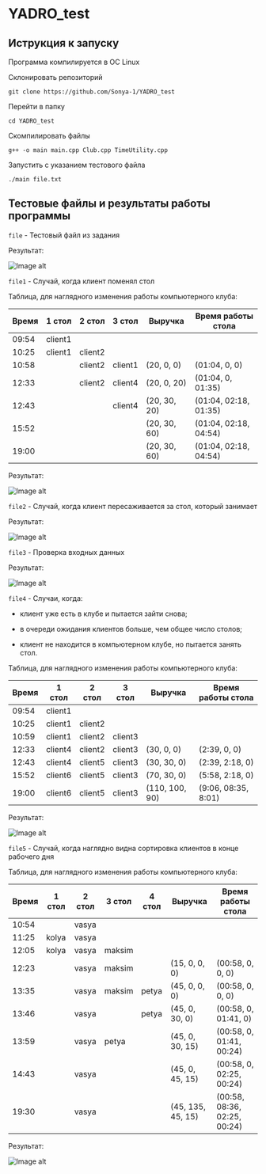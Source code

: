 # YADRO_test


## Иструкция к запуску


Программа компилируется в ОС Linux

Склонировать репозиторий





```
git clone https://github.com/Sonya-1/YADRO_test
```



Перейти в папку


```
cd YADRO_test
```



Скомпилировать файлы





```
g++ -o main main.cpp Club.cpp TimeUtility.cpp
```





Запустить с указанием тестового файла





```
./main file.txt
```





## Тестовые файлы и результаты работы программы





`file` - Тестовый файл из задания

Результат:






![Image alt](https://github.com/Sonya-1/YADRO_test/blob/main/img/1.png)





`file1` - Случай, когда клиент поменял стол





Таблица, для наглядного изменения работы компьютерного клуба:

Время | 1 стол | 2 стол | 3 стол | Выручка | Время работы стола
--- | --- | --- | --- | --- | ---
09:54 | client1 |  | 
10:25 | client1 | client2 | 
10:58 |  | client2 | client1 | (20, 0, 0) | (01:04, 0, 0)
12:33 |  | client2 | client4 | (20, 0, 20) | (01:04, 0, 01:35)
12:43 |  |  | client4 | (20, 30, 20) | (01:04, 02:18, 01:35)
15:52 |  |  |  | (20, 30, 60) | (01:04, 02:18, 04:54)
19:00 |  |  | |(20, 30, 60) | (01:04, 02:18, 04:54)

Результат:





![Image alt](https://github.com/Sonya-1/YADRO_test/blob/main/img/2.png)





`file2` - Случай, когда клиент пересаживается за стол, который занимает

Результат:



![Image alt](https://github.com/Sonya-1/YADRO_test/blob/main/img/3.png)





`file3` - Проверка входных данных

Результат:



![Image alt](https://github.com/Sonya-1/YADRO_test/blob/main/img/4.png)





`file4` - Случаи, когда:

- клиент уже есть в клубе и пытается зайти снова;

- в очереди ожидания клиентов больше, чем общее число столов;

- клиент не находится в компьютерном клубе, но пытается занять стол.

Таблица, для наглядного изменения работы компьютерного клуба:

Время | 1 стол | 2 стол | 3 стол | Выручка | Время работы стола
--- | --- | --- | --- | --- | ---
09:54 | client1 |  | 
10:25 | client1 | client2 | 
10:59 | client1 | client2 | client3 | 
12:33 | client4 | client2 | client3 | (30, 0, 0) | (2:39, 0, 0)
12:43 | client4 | client5 | client3 | (30, 30, 0) | (2:39, 2:18, 0)
15:52 | client6 | client5 | client3 | (70, 30, 0) | (5:58, 2:18, 0)
19:00 | client6 | client5 | client3 | (110, 100, 90) | (9:06, 08:35, 8:01)

Результат:

![Image alt](https://github.com/Sonya-1/YADRO_test/blob/main/img/5.png)
 

`file5` - Случай, когда наглядно видна сортировка клиентов в конце рабочего дня


Таблица, для наглядного изменения работы компьютерного клуба:

Время | 1 стол | 2 стол | 3 стол | 4 стол | Выручка | Время работы стола
--- | --- | --- | --- | --- | --- | ---
10:54 |  | vasya | 
11:25 | kolya | vasya | 
12:05 | kolya | vasya | maksim | 
12:23 |  | vasya | maksim |  | (15, 0, 0, 0) | (00:58, 0, 0, 0)
13:35 |  | vasya | maksim | petya | (45, 0, 0, 0) | (00:58, 0, 0, 0)
13:46 |  | vasya |  | petya | (45, 0, 30, 0) | (00:58, 0, 01:41, 0)
13:59 |  | vasya | petya |  | (45, 0, 30, 15) | (00:58, 0, 01:41, 00:24)
14:43 |  | vasya |  |  | (45, 0, 45, 15) | (00:58, 0, 02:25, 00:24)
19:30 |  | vasya |  |  | (45, 135, 45, 15) | (00:58, 08:36, 02:25, 00:24)


Результат:

![Image alt](https://github.com/Sonya-1/YADRO_test/blob/main/img/6.png)
